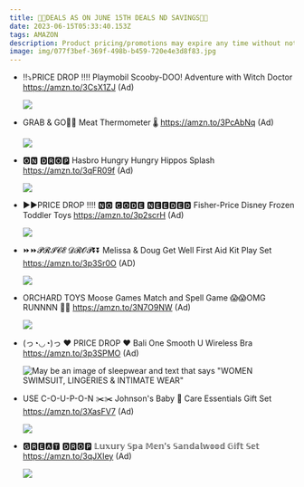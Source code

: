 ```yaml
---
title: 🏃💨DEALS AS ON JUNE 15TH DEALS ND SAVINGS🎀🎀
date: 2023-06-15T05:33:40.153Z
tags: AMAZON
description: Product pricing/promotions may expire any time without notice.
image: img/077f3bef-369f-498b-b459-720e4e3d8f83.jpg
---
```

* ‼️⤵️PRICE DROP ‼️‼️
  Playmobil Scooby-DOO! Adventure with Witch Doctor
  https://amzn.to/3CsX1ZJ (Ad)<!--StartFragment-->

  ![](https://m.media-amazon.com/images/I/81t4f9cseCL._AC_SL1500_.jpg)

  <!--EndFragment-->
* GRAB & GO🏃🏃
  Meat Thermometer 🌡️
  https://amzn.to/3PcAbNq (Ad)<!--StartFragment-->

  ![](https://m.media-amazon.com/images/I/61P2Pj2F6zL._AC_SL1500_.jpg)

  <!--EndFragment-->
* 🅾🅽 🅳🆁🅾🅿
  Hasbro Hungry Hungry Hippos Splash 
  https://amzn.to/3qFR09f (Ad)<!--StartFragment-->

  ![](https://m.media-amazon.com/images/I/71zs+vxzkNL._AC_SL1500_.jpg)

  <!--EndFragment-->
* ▶️▶️PRICE DROP ‼️‼️
  🅽🅾 🅲🅾🅳🅴 🅽🅴🅴🅳🅴🅳
  Fisher-Price Disney Frozen Toddler Toys
  https://amzn.to/3p2scrH (Ad)<!--StartFragment-->

  ![](https://m.media-amazon.com/images/I/712Wn2wVsNL._AC_SL1500_.jpg)

  <!--EndFragment-->
* ⏩⏩𝓟𝓡𝓘𝓒𝓔 𝓓𝓡𝓞𝓟⏬⏬
  Melissa & Doug Get Well First Aid Kit Play Set
  https://amzn.to/3p3Sr0O
  (AD)<!--StartFragment-->

  ![](https://m.media-amazon.com/images/I/81FNKcgdrEL._AC_SL1500_.jpg)

  <!--EndFragment-->
* ORCHARD TOYS Moose Games Match and Spell Game
  😱😱OMG RUNNNN 🏃🏃
  https://amzn.to/3N7O9NW (Ad)<!--StartFragment-->

  ![](https://m.media-amazon.com/images/I/81c0MB43z8L._AC_SL1500_.jpg)

  <!--EndFragment-->
* (っ◔◡◔)っ ♥ PRICE DROP ♥
  Bali One Smooth U Wireless Bra
  https://amzn.to/3p3SPMO (Ad)<!--StartFragment-->

  ![May be an image of sleepwear and text that says "WOMEN SWIMSUIT, LINGERIES & INTIMATE WEAR"](https://scontent.fccu11-1.fna.fbcdn.net/v/t39.30808-6/354063104_5747263528744350_179319366007112938_n.jpg?_nc_cat=102&cb=99be929b-59f725be&ccb=1-7&_nc_sid=730e14&_nc_ohc=LYr_LtPe7VsAX8hSEPo&_nc_ht=scontent.fccu11-1.fna&oh=00_AfCA700-ma4m83BumeFg_SO7aWXcSNEnMnE5SrrNK7DQ7Q&oe=64901F4D)

  <!--EndFragment-->
* USE C-O-U-P-O-N ✂️✂️
  Johnson's Baby 👶 Care Essentials Gift Set
  https://amzn.to/3XasFV7 (Ad)<!--StartFragment-->

  ![](https://m.media-amazon.com/images/I/81g6Iq+J0EL._AC_SL1500_.jpg)

  <!--EndFragment-->
* 🅶🆁🅴🅰🆃 🅳🆁🅾🅿 
  𝕃𝕦𝕩𝕦𝕣𝕪 𝕊𝕡𝕒 𝕄𝕖𝕟'𝕤 𝕊𝕒𝕟𝕕𝕒𝕝𝕨𝕠𝕠𝕕 𝔾𝕚𝕗𝕥 𝕊𝕖𝕥
  https://amzn.to/3qJXIey (Ad)<!--StartFragment-->

  ![](https://m.media-amazon.com/images/I/81SwQy-JDpL._SL1500_.jpg)

  <!--EndFragment-->

![]()